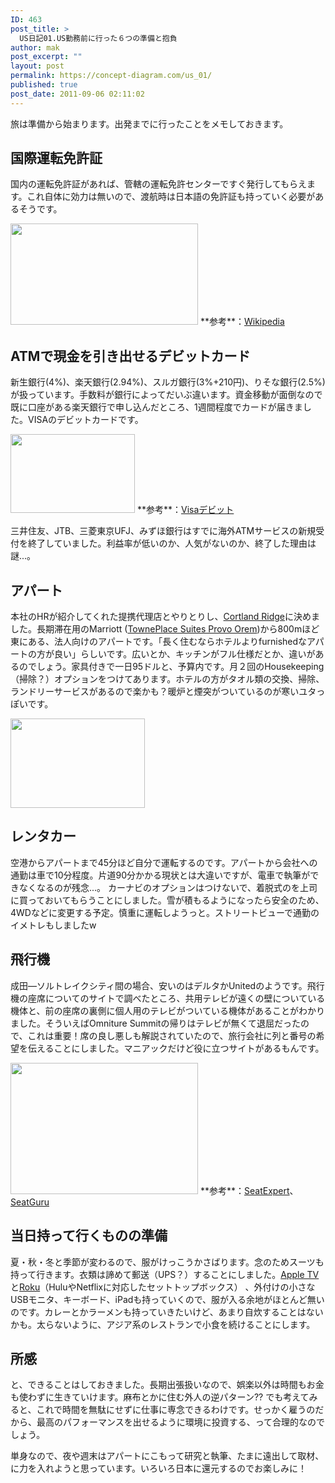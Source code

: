 ```yaml
---
ID: 463
post_title: >
  US日記01.US勤務前に行った６つの準備と抱負
author: mak
post_excerpt: ""
layout: post
permalink: https://concept-diagram.com/us_01/
published: true
post_date: 2011-09-06 02:11:02
---
```

旅は準備から始まります。出発までに行ったことをメモしておきます。

## 国際運転免許証
国内の運転免許証があれば、管轄の運転免許センターですぐ発行してもらえます。これ自体に効力は無いので、渡航時は日本語の免許証も持っていく必要があるそうです。

<img class="alignnone size-medium wp-image-437" src="http://res.cloudinary.com/mak00s/image/upload/h_162,w_300/v1509665519/license_rcbo4t.png" alt="" width="300" height="162" />
**参考**：<a href="http://ja.wikipedia.org/wiki/%E5%9B%BD%E9%9A%9B%E9%81%8B%E8%BB%A2%E5%85%8D%E8%A8%B1%E8%A8%BC">Wikipedia</a>

## ATMで現金を引き出せるデビットカード
新生銀行(4%)、楽天銀行(2.94%)、スルガ銀行(3%+210円)、りそな銀行(2.5%)が扱っています。手数料が銀行によってだいぶ違います。資金移動が面倒なので既に口座がある楽天銀行で申し込んだところ、1週間程度でカードが届きました。VISAのデビットカードです。

<img class="alignnone size-medium wp-image-438" src="http://res.cloudinary.com/mak00s/image/upload/v1509665517/debit_mfu8gy.png" alt="" width="199" height="126" />
**参考**：<a href="http://www.visa-news.jp/debit/application.html">Visaデビット</a>

三井住友、JTB、三菱東京UFJ、みずほ銀行はすでに海外ATMサービスの新規受付を終了していました。利益率が低いのか、人気がないのか、終了した理由は謎...。

## アパート
本社のHRが紹介してくれた提携代理店とやりとりし、<a href="http://www.apartmentguide.com/apartments/Utah/Orem/Cortland-Ridge/17239/">Cortland Ridge</a>に決めました。長期滞在用のMarriott (<a href="http://www.marriott.com/hotels/travel/slcto-towneplace-suites-provo-orem/">TownePlace Suites Provo Orem</a>)から800mほど東にある、法人向けのアパートです。「長く住むならホテルよりfurnishedなアパートの方が良い」らしいです。広いとか、キッチンがフル仕様だとか、違いがあるのでしょう。家具付きで一日95ドルと、予算内です。月２回のHousekeeping（掃除？）オプションをつけてあります。ホテルの方がタオル類の交換、掃除、ランドリーサービスがあるので楽かも？暖炉と煙突がついているのが寒いユタっぽいです。

<img class="alignnone size-medium wp-image-439" src="http://res.cloudinary.com/mak00s/image/upload/v1509665515/apart_hhtwvf.png" alt="" width="215" height="143" />

## レンタカー
空港からアパートまで45分ほど自分で運転するのです。アパートから会社への通勤は車で10分程度。片道90分かかる現状とは大違いですが、電車で執筆ができなくなるのが残念...。
カーナビのオプションはつけないで、着脱式のを上司に買っておいてもらうことにしました。雪が積もるようになったら安全のため、4WDなどに変更する予定。慎重に運転しようっと。ストリートビューで通勤のイメトレもしましたw

## 飛行機
成田―ソルトレイクシティ間の場合、安いのはデルタかUnitedのようです。飛行機の座席についてのサイトで調べたところ、共用テレビが遠くの壁についている機体と、前の座席の裏側に個人用のテレビがついている機体があることがわかりました。そういえばOmniture Summitの帰りはテレビが無くて退屈だったので、これは重要！席の良し悪しも解説されていたので、旅行会社に列と番号の希望を伝えることにしました。マニアックだけど役に立つサイトがあるもんです。

<img class="alignnone size-medium wp-image-440" src="http://res.cloudinary.com/mak00s/image/upload/h_210,w_300/v1509665514/seat_ngfoxv.png" alt="" width="300" height="210" />
**参考**：<a href="http://seatexpert.com/seatmap/226/Delta_Air_Lines_Airbus_A330-200/">SeatExpert</a>、<a href="http://www.seatguru.com/charts/longhaul_economy.php">SeatGuru</a>

## 当日持って行くものの準備
夏・秋・冬と季節が変わるので、服がけっこうかさばります。念のためスーツも持って行きます。衣類は諦めて郵送（UPS？）することにしました。<a href="http://www.apple.com/jp/appletv/">Apple TV</a>と<a href="http://www.roku.com/">Roku</a>（HuluやNetflixに対応したセットトップボックス） 、外付けの小さなUSBモニタ、キーボード、iPadも持っていくので、服が入る余地がほとんど無いのです。カレーとかラーメンも持っていきたいけど、あまり自炊することはないかも。太らないように、アジア系のレストランで小食を続けることにします。

## 所感
と、できることはしておきました。長期出張扱いなので、娯楽以外は時間もお金も使わずに生きていけます。麻布とかに住む外人の逆パターン?? でも考えてみると、これで時間を無駄にせずに仕事に専念できるわけです。せっかく雇うのだから、最高のパフォーマンスを出せるように環境に投資する、って合理的なのでしょう。

単身なので、夜や週末はアパートにこもって研究と執筆、たまに遠出して取材、に力を入れようと思っています。いろいろ日本に還元するのでお楽しみに！